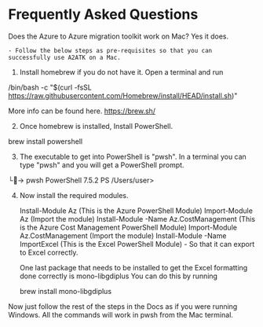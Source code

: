 # Frequently Asked Questions

Does the Azure to Azure migration toolkit work on Mac? 
    Yes it does. 

    - Follow the below steps as pre-requisites so that you can successfully use A2ATK on a Mac. 

1. Install homebrew if you do not have it. Open a terminal and run

/bin/bash -c "$(curl -fsSL https://raw.githubusercontent.com/Homebrew/install/HEAD/install.sh)"

More info can be found here. https://brew.sh/

2. Once homebrew is installed, Install PowerShell.

brew install powershell 

3. The executable to get into PowerShell is "pwsh". In a terminal you can type "pwsh" and you will get a PowerShell prompt.

└🤘-> pwsh 
PowerShell 7.5.2
PS /Users/user> 

4. Now install the required modules. 

    Install-Module Az (This is the Azure PowerShell Module)
    Import-Module Az (Import the module) 
    Install-Module -Name Az.CostManagement (This is the Azure Cost Management PowerShell Module)
    Import-Module Az.CostManagement (Import the module) 
    Install-Module -Name ImportExcel (This is the Excel PowerShell Module) - So that it can export to Excel correctly. 

    One last package that needs to be installed to get the Excel formatting done correctly is mono-libgdiplus
    You can do this by running 

    brew install mono-libgdiplus

Now just follow the rest of the steps in the Docs as if you were running Windows. All the commands will work in pwsh from the Mac terminal.
 